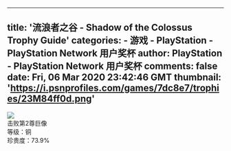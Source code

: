 
---
title: '流浪者之谷 - Shadow of the Colossus Trophy Guide'
categories: 
    - 游戏
    - PlayStation - PlayStation Network 用户奖杯
author: PlayStation - PlayStation Network 用户奖杯
comments: false
date: Fri, 06 Mar 2020 23:42:46 GMT
thumbnail: 'https://i.psnprofiles.com/games/7dc8e7/trophies/23M84ff0d.png'
---

<div>   
<img src="https://i.psnprofiles.com/games/7dc8e7/trophies/23M84ff0d.png" referrerpolicy="no-referrer"><br>击败第2尊巨像<br>等级：铜<br>珍贵度：73.9%  
</div>
            